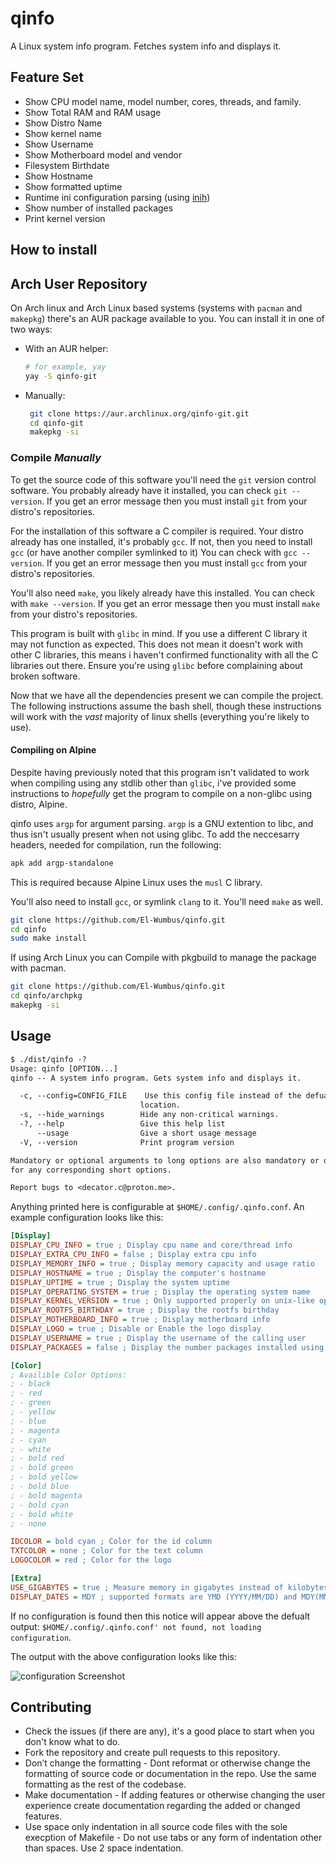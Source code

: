# qinfo

A Linux system info program. Fetches system info and displays it.  

## Feature Set

* Show CPU model name, model number, cores, threads, and family.
* Show Total RAM and RAM usage
* Show Distro Name
* Show kernel name
* Show Username
* Show Motherboard model and vendor
* Filesystem Birthdate
* Show Hostname
* Show formatted uptime
* Runtime ini configuration parsing (using [inih](https://github.com/benhoyt/inih))
* Show number of installed packages
* Print kernel version
  
## How to install

## Arch User Repository

On Arch linux and Arch Linux based systems (systems with `pacman` and `makepkg`) there's an AUR package available to you. You can install it in one of two ways:

* With an AUR helper:

  ```bash
  # for example, yay
  yay -S qinfo-git
  ```

* Manually:

  ```bash
   git clone https://aur.archlinux.org/qinfo-git.git
   cd qinfo-git
   makepkg -si
  ```

### Compile *Manually*

To get the source code of this software you'll need the `git` version control software.
You probably already have it installed, you can check `git --version`.
If you get an error message then you must install `git` from your distro's repositories.

For the installation of this software a C compiler is required. Your distro already has one installed, it's probably `gcc`.
If not, then you need to install `gcc` (or have another compiler symlinked to it) You can check with `gcc --version`. If you get an error message then you must install
`gcc` from your distro's repositories.

You'll also need `make`, you likely already have this installed. You can check with `make --version`.
If you get an error message then you must install `make` from your distro's repositories.

This program is built with `glibc` in mind. If you use a different C library it may not function as expected.
This does not mean it doesn't work with other C libraries, this means i haven't confirmed functionality with
all the C libraries out there. Ensure you're using `glibc` before complaining about broken software.

Now that we have all the dependencies present we can compile the project. The following instructions assume the bash shell, though these instructions will work with the *vast* majority of linux shells (everything you're likely to use).

#### Compiling on Alpine

Despite having previously noted that this program isn't validated to work when compiling
using any stdlib other than `glibc`, i've provided some instructions to *hopefully* get
the program to compile on a non-glibc using distro, Alpine.  

qinfo uses `argp` for argument parsing. `argp` is a GNU extention to libc,
and thus isn't usually present when not using glibc. To add the neccesarry headers,
needed for compilation, run the following:

```bash
apk add argp-standalone
```

This is required because Alpine Linux uses the `musl` C library.

You'll also need to install `gcc`, or symlink `clang` to it. You'll need `make` as well.

```bash
git clone https://github.com/El-Wumbus/qinfo.git
cd qinfo
sudo make install
```

If using Arch Linux you can Compile with pkgbuild to manage the package with pacman.

```bash
git clone https://github.com/El-Wumbus/qinfo.git
cd qinfo/archpkg
makepkg -si
```

## Usage

```txt
$ ./dist/qinfo -?
Usage: qinfo [OPTION...] 
qinfo -- A system info program. Gets system info and displays it.

  -c, --config=CONFIG_FILE    Use this config file instead of the defualt
                             location.
  -s, --hide_warnings        Hide any non-critical warnings.
  -?, --help                 Give this help list
      --usage                Give a short usage message
  -V, --version              Print program version

Mandatory or optional arguments to long options are also mandatory or optional
for any corresponding short options.

Report bugs to <decator.c@proton.me>.
```

Anything printed here is configurable at `$HOME/.config/.qinfo.conf`. An example configuration looks like this:

```ini
[Display]
DISPLAY_CPU_INFO = true ; Display cpu name and core/thread info
DISPLAY_EXTRA_CPU_INFO = false ; Display extra cpu info
DISPLAY_MEMORY_INFO = true ; Display memory capacity and usage ratio
DISPLAY_HOSTNAME = true ; Display the computer's hostname
DISPLAY_UPTIME = true ; Display the system uptime
DISPLAY_OPERATING_SYSTEM = true ; Display the operating system name
DISPLAY_KERNEL_VERSION = true ; Only supported properly on unix-like operating systems
DISPLAY_ROOTFS_BIRTHDAY = true ; Display the rootfs birthday
DISPLAY_MOTHERBOARD_INFO = true ; Display motherboard info
DISPLAY_LOGO = true ; Disable or Enable the logo display
DISPLAY_USERNAME = true ; Display the username of the calling user
DISPLAY_PACKAGES = false ; Display the number packages installed using various package managers.

[Color]
; Availible Color Options:
; - black
; - red
; - green
; - yellow
; - blue
; - magenta
; - cyan
; - white
; - bold red
; - bold green
; - bold yellow
; - bold blue
; - bold magenta
; - bold cyan
; - bold white
; - none

IDCOLOR = bold cyan ; Color for the id column
TXTCOLOR = none ; Color for the text column
LOGOCOLOR = red ; Color for the logo

[Extra]
USE_GIGABYTES = true ; Measure memory in gigabytes instead of kilobytes
DISPLAY_DATES = MDY ; supported formats are YMD (YYYY/MM/DD) and MDY(MM/DD/YYYY).
```

If no configuration is found then this notice will appear above the defualt output: `$HOME/.config/.qinfo.conf' not found, not loading configuration`.

The output with the above configuration looks like this:

![configuration Screenshot](https://i.imgur.com/7hhoUpy.png)

## Contributing

* Check the issues (if there are any), it's a good place to start when you don't know what to do.
* Fork the repository and create pull requests to this repository.
* Don’t change the formatting - Dont reformat or otherwise change the formatting of source code or documentation in the repo. Use the same formatting as the rest of the codebase.
* Make documentation - If adding features or otherwise changing the user experience create documentation regarding the added or changed features.
* Use space only indentation in all source code files with the sole execption of Makefile - Do not use tabs or any form of indentation other than spaces. Use 2 space indentation.

